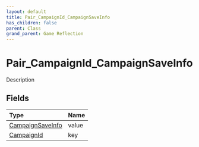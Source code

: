 ```yaml
---
layout: default
title: Pair_CampaignId_CampaignSaveInfo
has_children: false
parent: Class
grand_parent: Game Reflection
---
```

# Pair_CampaignId_CampaignSaveInfo
Description 

## Fields

| Type | Name |
|:----------|:--------------|
| [CampaignSaveInfo](/riftbreaker-wiki/docs/game-reflection/classes/campaign_save_info/) | value |
| [CampaignId](/riftbreaker-wiki/docs/game-reflection/classes/campaign_id/) | key |

